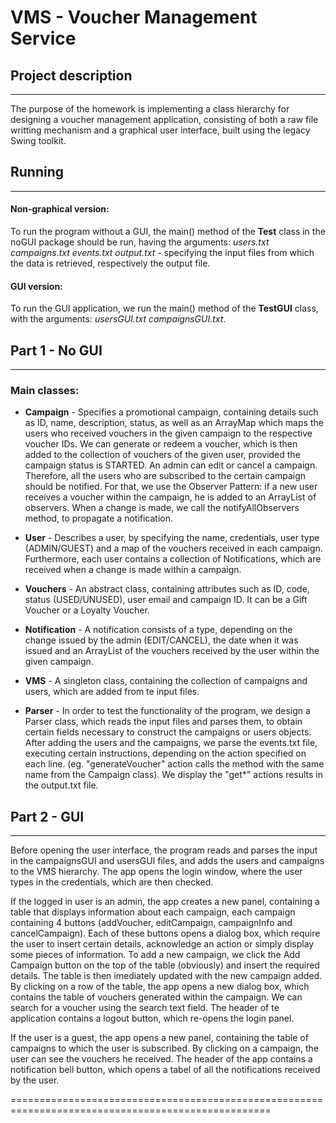 # VMS - Voucher Management Service

## Project description
------------------------

The purpose of the homework is implementing a class hierarchy for designing a voucher management
application, consisting of both a raw file writting mechanism and a graphical user interface, built
using the legacy Swing toolkit.

## Running
---------------------------------------------------------------------------------------------------

#### Non-graphical version:

To run the program without a GUI, the main() method of the **Test** class in the noGUI package should
be run, having the arguments: *users.txt campaigns.txt events.txt output.txt* - specifying the input
files from which the data is retrieved, respectively the output file.

#### GUI version:

To run the GUI application, we run the main() method of the **TestGUI** class, with the arguments:
*usersGUI.txt campaignsGUI.txt*.

## Part 1 - No GUI
---------------------------------------------------------------------------------------------------

### Main classes:

* **Campaign** - Specifies a promotional campaign, containing details such as ID, name, description,
status, as well as an ArrayMap which maps the users who received vouchers in the given campaign to
the respective voucher IDs.
We can generate or redeem a voucher, which is then added to the collection of vouchers of the
given user, provided the campaign status is STARTED.
An admin can edit or cancel a campaign. Therefore, all the users who are subscribed to the
certain campaign should be notified. For that, we use the Observer Pattern: if a new user receives
a voucher within the campaign, he is added to an ArrayList of observers. When a change is made,
we call the notifyAllObservers method, to propagate a notification.


* **User** - Describes a user, by specifying the name, credentials, user type (ADMIN/GUEST) and a map
of the vouchers received in each campaign.
Furthermore, each user contains a collection of Notifications, which are received when a change
is made within a campaign.


* **Vouchers** - An abstract class, containing attributes such as ID, code, status (USED/UNUSED), user
email and campaign ID.
It can be a Gift Voucher or a Loyalty Voucher.


* **Notification** - A notification consists of a type, depending on the change issued by the admin
(EDIT/CANCEL), the date when it was issued and an ArrayList of the vouchers received by the user
within the given campaign.


* **VMS** - A singleton class, containing the collection of campaigns and users, which are added from
te input files.


* **Parser** - In order to test the functionality of the program, we design a Parser class, which reads
the input files and parses them, to obtain certain fields necessary to construct the campaigns or
users objects.
After adding the users and the campaigns, we parse the events.txt file, executing certain
instructions, depending on the action specified on each line. (eg. "generateVoucher" action calls
the method with the same name from the Campaign class).
We display the "get*" actions results in the output.txt file.

## Part 2 - GUI
---------------------------------------------------------------------------------------------------

Before opening the user interface, the program reads and parses the input in the campaignsGUI and
usersGUI files, and adds the users and campaigns to the VMS hierarchy.
The app opens the login window, where the user types in the credentials, which are then checked.


If the logged in user is an admin, the app creates a new panel, containing a table that displays
information about each campaign, each campaign containing 4 buttons (addVoucher, editCampaign,
campaignInfo and cancelCampaign).
Each of these buttons opens a dialog box, which require the user to insert certain details,
acknowledge an action or simply display some pieces of information.
To add a new campaign, we click the Add Campaign button on the top of the table (obviously) and
insert the required details. The table is then imediately updated with the new campaign added.
By clicking on a row of the table, the app opens a new dialog box, which contains the table of
vouchers generated within the campaign. We can search for a voucher using the search text field.
The header of te application contains a logout button, which re-opens the login panel.

If the user is a guest, the app opens a new panel, containing the table of campaigns to which the
user is subscribed.
By clicking on a campaign, the user can see the vouchers he received.
The header of the app contains a notification bell button, which opens a tabel of all the
notifications received by the user.

===================================================================================================
